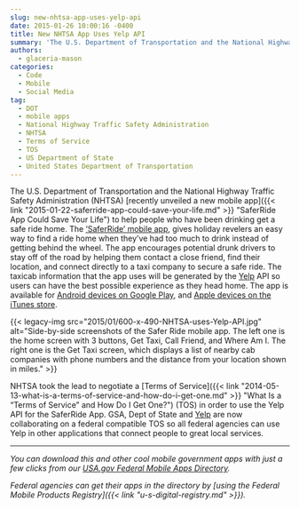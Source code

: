 ```yaml
---
slug: new-nhtsa-app-uses-yelp-api
date: 2015-01-26 10:00:16 -0400
title: New NHTSA App Uses Yelp API
summary: 'The U.S. Department of Transportation and the National Highway Traffic Safety Administration (NHTSA) recently unveiled a new mobile app to help people who have been drinking get a safe ride home. The &lsquo;SaferRide’ mobile app, gives holiday revelers an easy way to find a ride home when they’ve had too much to drink instead of getting'
authors:
  - glaceria-mason
categories:
  - Code
  - Mobile
  - Social Media
tag:
  - DOT
  - mobile apps
  - National Highway Traffic Safety Administration
  - NHTSA
  - Terms of Service
  - TOS
  - US Department of State
  - United States Department of Transportation
---
```


The U.S. Department of Transportation and the National Highway Traffic Safety Administration (NHTSA) [recently unveiled a new mobile app]({{< link "2015-01-22-saferride-app-could-save-your-life.md" >}} "SaferRide App Could Save Your Life") to help people who have been drinking get a safe ride home. The [‘SaferRide’ mobile app](https://one.nhtsa.gov/About-NHTSA/Press-Releases/SaferRide%E2%80%93app%E2%80%93and%E2%80%93new%E2%80%93data%E2%80%93highlight%E2%80%93holiday%E2%80%93drunk%E2%80%93driving%E2%80%93crackdown), gives holiday revelers an easy way to find a ride home when they’ve had too much to drink instead of getting behind the wheel. The app encourages potential drunk drivers to stay off of the road by helping them contact a close friend, find their location, and connect directly to a taxi company to secure a safe ride. The taxicab information that the app uses will be generated by the [Yelp](http://www.yelp.com/about) API so users can have the best possible experience as they head home. The app is available for [Android devices on Google Play](https://play.google.com/store/apps/details?id=com.nhtsa.SaferRide), and [Apple devices on the iTunes store](https://itunes.apple.com/us/app/saferride/id950774008?mt=8). 

{{< legacy-img src="2015/01/600-x-490-NHTSA-uses-Yelp-API.jpg" alt="Side-by-side screenshots of the Safer Ride mobile app. The left one is the home screen with 3 buttons, Get Taxi, Call Friend, and Where Am I. The right one is the Get Taxi screen, which displays a list of nearby cab companies with phone numbers and the distance from your location shown in miles." >}}

NHTSA took the lead to negotiate a [Terms of Service]({{< link "2014-05-13-what-is-a-terms-of-service-and-how-do-i-get-one.md" >}} "What Is a “Terms of Service” and How Do I Get One?") (TOS) in order to use the Yelp API for the SaferRide App. GSA, Dept of State and [Yelp](http://www.yelp.com/about) are now collaborating on a federal compatible TOS so all federal agencies can use Yelp in other applications that connect people to great local services. 

* * *

_You can download this and other cool mobile government apps with just a few clicks from our [USA.gov Federal Mobile Apps Directory](http://www.usa.gov/mobileapps.shtml)._ 

_Federal agencies can get their apps in the directory by [using the Federal Mobile Products Registry]({{< link "u-s-digital-registry.md" >}})._
